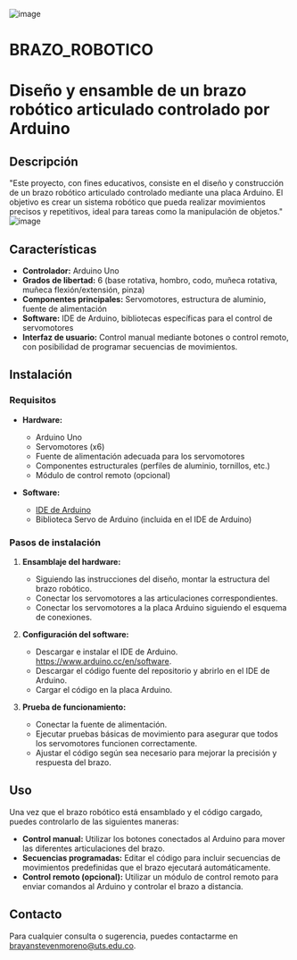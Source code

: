 ![image](https://github.com/UTS23/BRAZO_ROBOTICO/assets/112002842/0cc70f7f-a8d1-4425-b9c8-a4bdd161efbe)

# BRAZO_ROBOTICO
# Diseño y ensamble de un brazo robótico articulado controlado por Arduino

## Descripción


"Este proyecto, con fines educativos, consiste en el diseño y construcción de un brazo robótico articulado controlado mediante una placa Arduino. El objetivo es crear un sistema robótico que pueda realizar movimientos precisos y repetitivos, ideal para tareas como la manipulación de objetos." 
![image](https://github.com/UTS23/BRAZO_ROBOTICO/assets/112002842/5e48817f-7fd1-4ad7-b361-a311f7769094)


## Características

- **Controlador:** Arduino Uno
- **Grados de libertad:** 6 (base rotativa, hombro, codo, muñeca rotativa, muñeca flexión/extensión, pinza)
- **Componentes principales:** Servomotores, estructura de aluminio, fuente de alimentación
- **Software:** IDE de Arduino, bibliotecas específicas para el control de servomotores
- **Interfaz de usuario:** Control manual mediante botones o control remoto, con posibilidad de programar secuencias de movimientos.

## Instalación

### Requisitos

- **Hardware:**
  - Arduino Uno
  - Servomotores (x6)
  - Fuente de alimentación adecuada para los servomotores
  - Componentes estructurales (perfiles de aluminio, tornillos, etc.)
  - Módulo de control remoto (opcional)

- **Software:**
  - [IDE de Arduino](https://www.arduino.cc/en/Main/Software)
  - Biblioteca Servo de Arduino (incluida en el IDE de Arduino)

### Pasos de instalación

1. **Ensamblaje del hardware:**
   - Siguiendo las instrucciones del diseño, montar la estructura del brazo robótico.
   - Conectar los servomotores a las articulaciones correspondientes.
   - Conectar los servomotores a la placa Arduino siguiendo el esquema de conexiones.

2. **Configuración del software:**
   - Descargar e instalar el IDE de Arduino. https://www.arduino.cc/en/software.
   - Descargar el código fuente del repositorio y abrirlo en el IDE de Arduino.
   - Cargar el código en la placa Arduino.

3. **Prueba de funcionamiento:**
   - Conectar la fuente de alimentación.
   - Ejecutar pruebas básicas de movimiento para asegurar que todos los servomotores funcionen correctamente.
   - Ajustar el código según sea necesario para mejorar la precisión y respuesta del brazo.

## Uso

Una vez que el brazo robótico está ensamblado y el código cargado, puedes controlarlo de las siguientes maneras:

- **Control manual:** Utilizar los botones conectados al Arduino para mover las diferentes articulaciones del brazo.
- **Secuencias programadas:** Editar el código para incluir secuencias de movimientos predefinidas que el brazo ejecutará automáticamente.
- **Control remoto (opcional):** Utilizar un módulo de control remoto para enviar comandos al Arduino y controlar el brazo a distancia.




## Contacto

Para cualquier consulta o sugerencia, puedes contactarme en [brayanstevenmoreno@uts.edu.co](mailto:brayanstevenmoreno@uts.edu.co).

